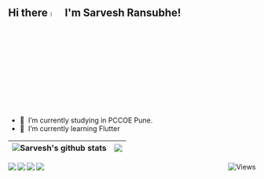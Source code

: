 <!--
First of all why are U here....lol
-->

## Hi there <img src="https://media.giphy.com/media/hvRJCLFzcasrR4ia7z/giphy.gif" width="5%"> I'm Sarvesh Ransubhe!

- 🏫 &nbsp;I’m currently studying in PCCOE Pune.
- 🌱 &nbsp;I’m currently learning Flutter

| <img align="center" src="https://github-readme-stats.vercel.app/api?username=SarveshRansubhe&show_icons=true&include_all_commits=true&theme=algolia&hide_border=true" alt="Sarvesh's github stats" /> | <img align="center" src="https://github-readme-stats.vercel.app/api/top-langs/?username=SarveshRansubhe&layout=compact&theme=buefy&hide_border=true" /> |
| ------------- | ------------- |


<img align="left" src="https://img.shields.io/badge/Flutter-%2302569B.svg?style=for-the-badge&logo=Flutter&logoColor=white" />
<img align="left" src="https://img.shields.io/badge/firebase-%23039BE5.svg?style=for-the-badge&logo=firebase" />
<img align="left" src="https://img.shields.io/badge/dart-%230175C2.svg?style=for-the-badge&logo=dart&logoColor=white" />
<img align="left" src="https://img.shields.io/badge/node.js-6DA55F?style=for-the-badge&logo=node.js&logoColor=white" />

<img align="right" src="https://komarev.com/ghpvc/?username=SarveshRansubhe&label=Profile%20views&color=0e75b6&style=flat" alt="Views" />
